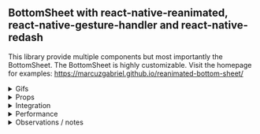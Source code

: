 ## BottomSheet with react-native-reanimated, react-native-gesture-handler and react-native-redash
This library provide multiple components but most importantly the BottomSheet. The BottomSheet is highly customizable. Visit the homepage for examples: https://marcuzgabriel.github.io/reanimated-bottom-sheet/

<details>
  <summary>Gifs</summary>

  ## BottomSheet
![Alt Text](https://media.giphy.com/media/Ik9LNWjdCMrvGg5ToJ/giphy.gif)
![Alt Text](https://media.giphy.com/media/HF6U0tvtuE7UQra27j/giphy.gif)
![Alt Text](https://media.giphy.com/media/z386AcY2dPdthZLJKz/giphy.gif)
</details>
<details>
  <summary>Props</summary>

  ## BottomSheet

  | Prop | Type | Description |
| :--- | :---: | :---:|
  | isBottomSheetInactive | boolean | Set the bottom to an inactive state. Can be used for async handling og UX requirements
  | initializeBottomSheetAsClosed | boolean | In some cases it might be relevant to show the background content before showing the bottomSheet
  | contentResizeHeightTriggerOnFocusedInputField | number | At which content height should a resize in content height occour when the input field is focused?
  | contentResizeHeightOnFocusedInputField | number | If contentResizeHeightTriggerOnFocusedInputField is met what should be the new content height size when input field is focused?
  | snapEffectDirection | Animated.SharedValue<string> | Used together with SnapEffect component. It tells the BottomSheet how to react to the effect. Please look in examples for more information
  | snapPointBottom* | number | This prop is required for the BottomSheet to work
  | extraOffset | number | If you need some extra offset when it comes to the panning event hitting the footer
  | borderTopRightRadius and borderTopLeftRadius | number | Sets the border top radius'
  | backgroundColor | string | Sets the background color
  | contentComponent | node | Content component
  | footerComponent | node | Footer component
  | headerComponent | node | Header component
  | hideFooterOnCardCollapse | object | { isEnabled: boolean, offset: number }
  | hideContentOnCardCollapse | object | { isEnabled: boolean, offset: number }
  | scrollArrowTopComponent (currently disabled) | node | Scroll arrow top component
  | scrollArrowBottomComponent (currently disabled) | node | Scroll arrow bottom component
  | scrollArrows = { isEnabled: boolean, fill: string, dimensions: number, topArrowOffset: number, bottomArrowOffset: number } | object | When there is no scrollArrowBottom- or top component then this object can be used for styling the scroll arrows.
  | extraSnapPointBottomOffset | number | Minor differences occours depending on the Platform. This prop helps to get the perfect snap point on all platforms
  | keyboardAvoidBottomMargin (currently disabled) | number | An extra margin wrapper is implemented instead. The prop was used to create extra spacings when an input field is focused
  | maxHeight | number | max height of the bottom sheet
  | header = { height: number } | object | If there is no header component then this object can be used to style the header
  | morphingArrow = { isEnabled: boolean, offset: number, fill: string } | object | As there currently is a bug on web when interpolating SVG's with reanimated, then the morphing arrow can be disabled for specific platforms using this prop
  | fadingScrollEdges = { isEnabled: boolean, androidFadingEdgeLength: number, iOSAndWebFadingEdgeHeight: number, nativeBackgroundColor: string, webBackgroundColorTop: { from: string to: string}, webBackgroundColorBottom: { from: string, to: string } | object | This prop ensures that there is a scrolling edge when the content is scrollable
  | outerScrollEvent = { isEnabled?: boolean, scrollY?: Animated.SharedValue<number>, autoScrollTriggerLength?: number } | object | Connect an outer scrolling event that the bottom sheet should react to
  | testID | string | add testID to the bottomSheet
  | openBottomSheetRequest & closeBottomSheetRequest | { isEnabled: boolean; callback: ((cb) => void) => void } | Custom trigger functions to make the bottom sheet go to bottom or top
  | getCurrentConfigRequest(config) | function with callback | This function will provide the current configuration
  | onLayoutRequest(cardHeight) | function with callback | In some use cases the card height of the BottomSheet might become useful

</details>
<details>
  <summary>Integration</summary>

## React integration
```Javascript
import React from 'react';
import { Platform, useWindowDimensions } from 'react-native';
import styled from 'styled-components/native';
import Animated, {
  useSharedValue,
  useAnimatedScrollHandler,
  useAnimatedRef,
} from 'react-native-reanimated';
import { BottomSheet, SnapEffect } from '@marcuzgabriel/reanimated-animation-library';

const HEADER_HEIGHT = 50;
const EXTRA_SNAP_POINT_OFFSET = 30;

const isAndroid = Platform.OS === 'android';

const fakeScrollItem = [
  {
    text: `Lorem ipsum dolor sit amet, consectetur adipiscing elit, sed do eiusmod tempor incididunt
  ut labore et dolore magna aliqua. Ut enim ad minim veniam, quis nostrud exercitation ullamco
  laboris nisi ut aliquip ex ea commodo consequat. Duis aute irure dolor in reprehenderit in
  voluptate velit esse cillum dolore eu fugiat nulla pariatur.
`,
  },
];

const Wrapper = styled.View<{ windowHeight: number }>`
  position: relative;
  height: ${({ windowHeight }): number => windowHeight}px;
  width: 100%;
`;

const Content = styled.View`
  width: 100%;
  height: 400;
  background-color: purple;
`;

const Header = styled.View`
  width: 100%;
  height: 100px;
  background: black;
  justify
`;

const Text = styled.Text``;

const FakeContentWrapper = styled.View<{ windowHeight: number }>`
  background: white;
  height: ${({ windowHeight }): number => windowHeight}px;
  width: 100%;
  padding: 32px 16px;
`;

const ScrollViewWithSnapEffect: React.FC = () => {
  const scrollViewRef = useAnimatedRef<Animated.ScrollView>();
  const scrollY = useSharedValue(0);
  const cardHeight = useSharedValue(0);
  const snapEffectDirection = useSharedValue('');

  const windowHeight = useWindowDimensions().height;

  const onScrollHandler = useAnimatedScrollHandler({
    onScroll: e => {
      scrollY.value = e.contentOffset.y;
    },
  });

  return (
    <Wrapper windowHeight={windowHeight}>
      <Animated.ScrollView
        ref={scrollViewRef}
        bounces={false}
        alwaysBounceVertical={false}
        onScroll={onScrollHandler}
        scrollEventThrottle={16}
      >
        <SnapEffect cardHeight={cardHeight} snapEffectDirection={snapEffectDirection}>
          {fakeScrollItem.map(({ text }, i) => (
            <FakeContentWrapper windowHeight={windowHeight} key={`${i}_${text}`}>
              <Text>{text}</Text>
            </FakeContentWrapper>
          ))}
        </SnapEffect>
      </Animated.ScrollView>
      <BottomSheet
        scrollY={scrollY}
        fadingScrollEdges={{ isEnabled: false }}
        morphingArrow={{ isEnabled: Platform.OS !=='web', offset: 20 }}
        keyboardAvoidBottomMargin={isAndroid ? 16 : 0}
        snapEffectDirection={snapEffectDirection}
        snapPointBottom={HEADER_HEIGHT + EXTRA_SNAP_POINT_OFFSET}
        onLayoutRequest={(height: number): void => {
          cardHeight.value = height;
        }}
        contentComponent={<Content />}
      />
    </Wrapper>
  );
};

export default ScrollViewWithSnapEffect;
```

## Expo integration
npm install @marcuzgabriel/reanimated-animation-library@1.0.0
https://github.com/marcuzgabriel/reanimated-animation-library/packages/813007

Update app.json accordingly and remember to pod install and build the projects properly.
```Javascript
{
  "name": "MyTSProject",
  "displayName": "MyTSProject",
  "expo": {
    "name": "MyTSProject",
    "slug": "MyTSProject",
    "version": "1.0.0",
    "assetBundlePatterns": [
      "**/*"
    ],
    "web": {
      "build": {
        "babel": {
          "include": [
            "@marcuzgabriel/reanimated-animation-library"
          ]
        }
      }
    }
  }
}
```
</details>
<details>
  <summary>Performance</summary>

  ## Performance observations
The only time a performance decrease occours is when the native keyboad appears. This type of performance decrease will always happend with or without reanimated. If you experience any other performance decrease, please let me know :)
</details>
<details>
  <summary>Observations / notes</summary>

## Observations
Latest react-native-gesture-handler version vs old and latest react-native-reanimated vs old

| Package | Platform | Observations / bugs |
| :--- | :---: | :---: |
| #react-native-reanimated | web | The package has a bug on web when it comes to interpolating SVG's. https://github.com/software-mansion/react-native-reanimated/issues/1951 |
| #react-native-gesture-handler | all | There are quite some limitation from previously. Before react-native-gesture-handler handled the touches automatically with no further control to it. Now all pan gestures needs to be controlled with waitFor and simoustanously.
| #react-native-gesture-handler | web & Android |  react-native-gesture-handler and the props waitFor and simultaneously don't work properly for either web or Android. The behaviourial indefferences can be observed when you play around with simultaneously handlers. On iOS simultaneously handlers follow along (works as expected) where on Android and web they don't. Please ask if you need an example. https://github.com/software-mansion/react-native-gesture-handler/issues/420 https://github.com/software-mansion/react-native-gesture-handler/issues/927 |
| #useAnimatedGestureHandler | all | this approach is nice for simple use case but has no gesture state control. The same goes for useAnimatedScrollHander. Mixing, constraining and manipulating gestures directly is no longer achievably.
| #useAnimatedReaction | all | The oldschool approach with react-native-animated have a global scope for animations also known as the <Animation.Code> scope where values from different events can be mixed together and manipulated in direct time. It is rather difficult to achieve the same flexibility with the new hooks approach. Positively the new approach is probably more effective with the hooks and provides a smoother animation experience. useAnimatedReaction scope is the hook that comes the closest to <Animation.Code>
| #react-native-reanimated | all | A much better control of animations is now achieveable with HOA's (higher-order animations) as the animations functions as a first-class citizen. A few examples can be found in the library under ./src/hoas |
| #useWindowDimensions | Android | A micro difference occours when setting the child height within a Animated.ScrollView component to the window height with the use of useWindowDimensions. When exctracting the child height with (onContentSizeChange) then the height says 683.4285888671875 vs the windowheight 683.4285714285714. An offset constant is therefore needed to determine scrollability.
| simulator update behaviour | all | As reanimated is using worklets and other functionality that runs on a different thread, then a change in props might first work when the simulator is refreshed
| #useAnimatedStyle | iOS | Avoid attach dependencies to this type of hook. Freezing behaviour is likely to occour. Have multiple examples where iOS crashes without any further information.
| iOS simulator / Xcode bug | iOS / Xcode | Initially the keyboard is NOT toggled on the iOS simulator. This causes an 'in-between' animation to occour when an input field is focused. If the keyboard is toggled while the BottomSheet is in an 'in-between' state and it is the first run on the simulator then the simulator will crash while trying to collapse the BottomSheet. The crash message is cryptic. This bug has something to do with Xcode / simulator and is not reproducable on a live device where the keyboard is always shown / toggled by default. This bug dissapears when restarting the simulator after the crash. Ask for an example.
| #react-native-reanimated | all | As a programmer there is little to no information on why a worklet crashes in the console. The troubleshooting with reanimated is therefore (from a personal point of view) quite messy and time consuming.
| #react-native-reanimated | iOS | Rarely the simulator can crash when selecting an input field that also have an animation. When the crash occours it is reproducable until the moment the metro bundler and simulator is refreshed. The crash is not reproducable on a real device.
| debugging | all | Debugging tool has to be flipper: Turbomodules on the native side is not supported with Chrome software-mansion/react-native-reanimated#1663
| useAnimatedStyle | web | It is not possible to have both a translate and interpolate opacity animation at the same time. Flickering will occour.
